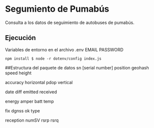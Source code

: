 # Segumiento de Pumabús 
Consulta a los datos de seguimiento de autobuses de pumabús.

## Ejecución 

Variables de entorno en el archivo .env
EMAIL
PASSWORD

``
npm install
$ node -r dotenv/config index.js
``


##Estructura del paquete de datos
sn [serial number]
position
geohash
speed
height

accuracy
  horizontal
  pdop
  vertical

date
  diff
  emitted
  received

energy
  amper
  batt
  temp

fix
  dgnss
  ok
  type

reception
  numSV
  rsrp
  rsrq
